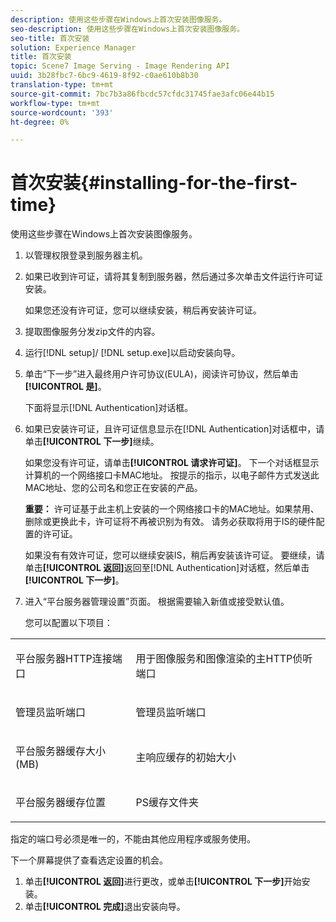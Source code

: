 ```yaml
---
description: 使用这些步骤在Windows上首次安装图像服务。
seo-description: 使用这些步骤在Windows上首次安装图像服务。
seo-title: 首次安装
solution: Experience Manager
title: 首次安装
topic: Scene7 Image Serving - Image Rendering API
uuid: 3b28fbc7-6bc9-4619-8f92-c0ae610b8b30
translation-type: tm+mt
source-git-commit: 7bc7b3a86fbcdc57cfdc31745fae3afc06e44b15
workflow-type: tm+mt
source-wordcount: '393'
ht-degree: 0%

---
```



# 首次安装{#installing-for-the-first-time}

使用这些步骤在Windows上首次安装图像服务。

1. 以管理权限登录到服务器主机。
1. 如果已收到许可证，请将其复制到服务器，然后通过多次单击文件运行许可证安装。

   如果您还没有许可证，您可以继续安装，稍后再安装许可证。
1. 提取图像服务分发zip文件的内容。
1. 运行[!DNL setup]/ [!DNL setup.exe]以启动安装向导。
1. 单击“下一步”进入最终用户许可协议(EULA)，阅读许可协议，然后单击&#x200B;**[!UICONTROL 是]**。

   下面将显示[!DNL Authentication]对话框。
1. 如果已安装许可证，且许可证信息显示在[!DNL Authentication]对话框中，请单击&#x200B;**[!UICONTROL 下一步]**&#x200B;继续。

   如果您没有许可证，请单击&#x200B;**[!UICONTROL 请求许可证]**。 下一个对话框显示计算机的一个网络接口卡MAC地址。 按提示的指示，以电子邮件方式发送此MAC地址、您的公司名和您正在安装的产品。

   **重要：** 许可证基于此主机上安装的一个网络接口卡的MAC地址。如果禁用、删除或更换此卡，许可证将不再被识别为有效。 请务必获取将用于IS的硬件配置的许可证。

   如果没有有效许可证，您可以继续安装IS，稍后再安装该许可证。 要继续，请单击&#x200B;**[!UICONTROL 返回]**&#x200B;返回至[!DNL Authentication]对话框，然后单击&#x200B;**[!UICONTROL 下一步]**。
1. 进入“平台服务器管理设置”页面。 根据需要输入新值或接受默认值。

   您可以配置以下项目：

<table id="table_AA5D7674BBBE4AD4B373066AEF413FFD"> 
 <tbody> 
  <tr> 
   <td> <p> 平台服务器HTTP连接端口 </p> </td> 
   <td> <p>用于图像服务和图像渲染的主HTTP侦听端口 </p> </td> 
  </tr> 
  <tr> 
   <td> <p> 管理员监听端口 </p> </td> 
   <td> <p>管理员监听端口 </p> </td> 
  </tr> 
  <tr> 
   <td> <p> 平台服务器缓存大小(MB) </p> </td> 
   <td> <p>主响应缓存的初始大小 </p> </td> 
  </tr> 
  <tr> 
   <td> <p> 平台服务器缓存位置 </p> </td> 
   <td> <p>PS缓存文件夹 </p> </td> 
  </tr> 
 </tbody> 
</table>

指定的端口号必须是唯一的，不能由其他应用程序或服务使用。

下一个屏幕提供了查看选定设置的机会。
1. 单击&#x200B;**[!UICONTROL 返回]**&#x200B;进行更改，或单击&#x200B;**[!UICONTROL 下一步]**&#x200B;开始安装。
1. 单击&#x200B;**[!UICONTROL 完成]**&#x200B;退出安装向导。

